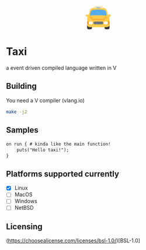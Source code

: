 <p align="center">
  <img width="69" height="69" src="https://github.com/PacketSender642/taxi-lang/blob/main/resources/oncoming-taxi_1f696.png?raw=true">
</p>

# Taxi

a event driven compiled language written in V

## Building

You need a V compiler (vlang.io)
```bash
make -j2
```

## Samples 

```taxi
on run { # kinda like the main function!
    puts("Hello taxi!");
}
```

## Platforms supported currently

- [x] Linux
- [ ] MacOS
- [ ] Windows
- [ ] NetBSD

## Licensing

(https://choosealicense.com/licenses/bsl-1.0/)[BSL-1.0]
